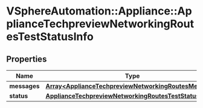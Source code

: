 # VSphereAutomation::Appliance::ApplianceTechpreviewNetworkingRoutesTestStatusInfo

## Properties
Name | Type | Description | Notes
------------ | ------------- | ------------- | -------------
**messages** | [**Array&lt;ApplianceTechpreviewNetworkingRoutesMessage&gt;**](ApplianceTechpreviewNetworkingRoutesMessage.md) | messages | 
**status** | [**ApplianceTechpreviewNetworkingRoutesTestStatus**](ApplianceTechpreviewNetworkingRoutesTestStatus.md) |  | 


